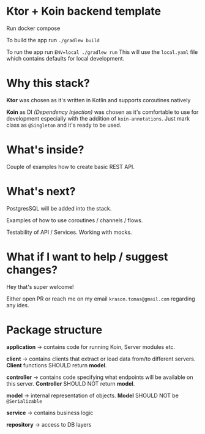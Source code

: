# Ktor + Koin backend template

Run docker compose

To build the app run `./gradlew build`

To run the app run `ENV=local ./gradlew run` This will use the `local.yaml` file which contains defaults for local development.

# Why this stack?

**Ktor** was chosen as it's written in Kotlin and supports coroutines natively

**Koin** as DI _(Dependency Injection)_ was chosen as it's comfortable to use for development
especially with the addition of `koin-annotations`. Just mark class as `@Singleton` and it's ready to be used.

# What's inside?

Couple of examples how to create basic REST API.

# What's next?

PostgresSQL will be added into the stack.

Examples of how to use coroutines / channels / flows.

Testability of API / Services. Working with mocks.


# What if I want to help / suggest changes?

Hey that's super welcome! 

Either open PR or reach me on my email `krason.tomas@gmail.com` regarding any ides.

# Package structure

**application** -> contains code for running Koin, Server modules etc.

**client** -> contains clients that extract or load data from/to different servers. **Client** functions SHOULD return **model**.

**controller** -> contains code specifying what endpoints will be available on this server. **Controller** SHOULD NOT return **model**.

**model** -> internal representation of objects. **Model** SHOULD NOT be `@Serializable`

**service** -> contains business logic

**repository** -> access to DB layers